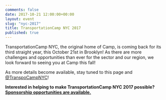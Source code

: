 ```yaml
---
comments: false
date: 2017-10-21 12:00:00+00:00
layout: event
slug: "nyc-2017"
title: TransportationCamp NYC 2017
published: true
---
```

TransportationCamp NYC, the original home of Camp, is coming back for its third straight year, this October 21st in Brooklyn! As there are more challenges and opportunities than ever for the sector and our region, we look forward to seeing you at Camp this fall!

As more details become available, stay tuned to this page and [@TranspoCampNYC](https://twitter.com/transpocampnyc)!


**Interested in helping to make TransportationCamp NYC 2017 possible? [Sponsorship opportunities are available.](TransportationCampNYCSponsorship2017.pdf)**

